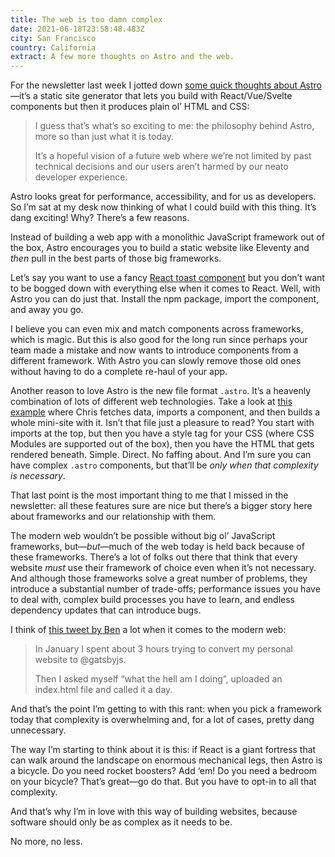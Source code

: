 ```yaml
---
title: The web is too damn complex
date: 2021-06-18T23:58:48.483Z
city: San Francisco
country: California
extract: A few more thoughts on Astro and the web.
---
```

For the newsletter last week I jotted down [some quick thoughts about Astro](https://css-tricks.com/newsletter/255-thoughts-on-astro/)—it’s a static site generator that lets you build with React/Vue/Svelte components but then it produces plain ol’ HTML and CSS:

> I guess that’s what’s so exciting to me: the philosophy behind Astro, more so than just what it is today.
> 
> It’s a hopeful vision of a future web where we’re not limited by past technical decisions and our users aren’t harmed by our neato developer experience.

Astro looks great for performance, accessibility, and for us as developers. So I’m sat at my desk now thinking of what I could build with this thing. It’s dang exciting! Why? There’s a few reasons. 

Instead of building a web app with a monolithic JavaScript framework out of the box, Astro encourages you to build a static website like Eleventy and _then_ pull in the best parts of those big frameworks. 

Let’s say you want to use a fancy [React toast component](https://react-hot-toast.com/) but you don’t want to be bogged down with everything else when it comes to React. Well, with Astro you can do just that. Install the npm package, import the component, and away you go.

I believe you can even mix and match components across frameworks, which is magic. But this is also good for the long run since perhaps your team made a mistake and now wants to introduce components from a different framework. With Astro you can slowly remove those old ones without having to do a complete re-haul of your app.

Another reason to love Astro is the new file format `.astro`. It’s a heavenly combination of lots of different web technologies. Take a look at [this example](https://github.com/chriscoyier/astro-css-trickzz/blob/master/src/pages/index.astro#L4) where Chris fetches data, imports a component, and then builds a whole mini-site with it. Isn’t that file just a pleasure to read? You start with imports at the top, but then you have a style tag for your CSS (where CSS Modules are supported out of the box), then you have the HTML that gets rendered beneath. Simple. Direct. No faffing about. And I’m sure you can have complex `.astro` components, but that’ll be _only when that complexity is necessary_. 

That last point is the most important thing to me that I missed in the newsletter: all these features sure are nice but there’s a bigger story here about frameworks and our relationship with them.

The modern web wouldn’t be possible without big ol’ JavaScript frameworks, but—_but_—much of the web today is held back because of these frameworks. There’s a lot of folks out there that think that every website _must_ use their framework of choice even when it’s not necessary. And although those frameworks solve a great number of problems, they introduce a substantial number of trade-offs; performance issues you have to deal with, complex build processes you have to learn, and endless dependency updates that can introduce bugs.

I think of [this tweet by Ben](https://twitter.com/bentlegen/status/1258581839343611905) a lot when it comes to the modern web:

> In January I spent about 3 hours trying to convert my personal website to 
@gatsbyjs.
> 
> Then I asked myself “what the hell am I doing”, uploaded an index.html file and called it a day.

And that’s the point I’m getting to with this rant: when you pick a framework today that complexity is overwhelming and, for a lot of cases, pretty dang unnecessary.

The way I’m starting to think about it is this: if React is a giant fortress that can walk around the landscape on enormous mechanical legs, then Astro is a bicycle. Do you need rocket boosters? Add ‘em! Do you need a bedroom on your bicycle? That’s great—go do that. But you have to opt-in to all that complexity.  

And that’s why I’m in love with this way of building websites, because software should only be as complex as it needs to be. 

No more, no less.
